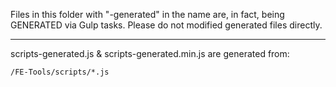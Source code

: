 
Files in this folder with "-generated" in the name are, in fact, being GENERATED via Gulp tasks.  Please do not modified generated files directly.

---

scripts-generated.js & scripts-generated.min.js are generated from:
```
/FE-Tools/scripts/*.js
```

